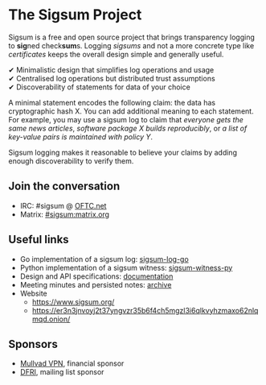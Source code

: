 # The Sigsum Project
Sigsum is a free and open source project that brings transparency logging to
**sig**ned check**sum**s.  Logging _sigsums_ and not a more concrete type like
_certificates_ keeps the overall design simple and generally useful.

&#10004; Minimalistic design that simplifies log operations and usage\
&#10004; Centralised log operations but distributed trust assumptions\
&#10004; Discoverability of statements for data of your choice

A minimal statement encodes the following claim: the data has cryptographic hash
X.  You can add additional meaning to each statement.  For example, you may use
a sigsum log to claim that
	_everyone gets the same news articles_,
	_software package X builds reproducibly_, or
	_a list of key-value pairs is maintained with policy Y_.

Sigsum logging makes it reasonable to believe your claims by adding enough
discoverability to verify them.

## Join the conversation
- IRC: \#sigsum @ [OFTC.net](https://oftc.net/)
- Matrix: [#sigsum:matrix.org](https://app.element.io/#/room/#sigsum:matrix.org)

## Useful links
- Go implementation of a sigsum log: [sigsum-log-go](https://git.sigsum.org/sigsum-log-go)
- Python implementation of a sigsum witness: [sigsum-witness-py](https://git.sigsum.org/sigsum-witness-py)
- Design and API specifications: [documentation](https://git.sigsum.org/sigsum/tree/doc)
- Meeting minutes and persisted notes: [archive](https://git.sigsum.org/sigsum/tree/archive)
- Website
	- https://www.sigsum.org/
	- https://er3n3jnvoyj2t37yngvzr35b6f4ch5mgzl3i6qlkvyhzmaxo62nlqmqd.onion/

## Sponsors
- [Mullvad VPN](https://mullvad.net/), financial sponsor
- [DFRI](https://www.dfri.se/), mailing list sponsor
